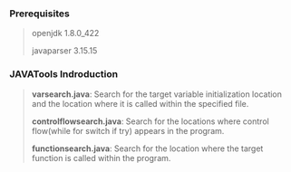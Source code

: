 ### Prerequisites

> openjdk 1.8.0_422
>
> javaparser 3.15.15

### JAVATools Indroduction

> **varsearch.java**: Search for the target variable initialization location and the location where it is called within the specified file.
>
> **controlflowsearch.java**: Search for the locations where control flow(while for switch if try) appears in the program.
>
> **functionsearch.java**: Search for the location where the target function is called within the program.
